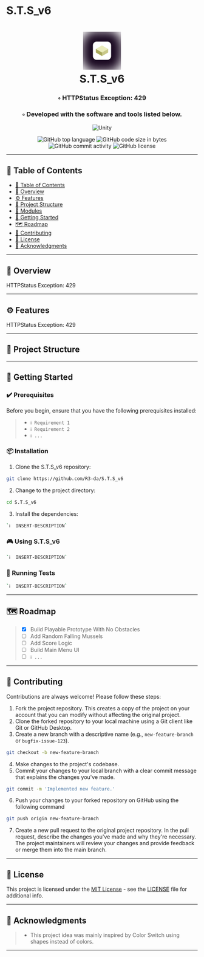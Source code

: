 # S.T.S_v6
<div align="center">
<h1 align="center">
<img src="./img/app_icon_wbg.webp" width="100" />
<br>S.T.S_v6
</h1>
<h3>◦ HTTPStatus Exception: 429</h3>
<h3>◦ Developed with the software and tools listed below.</h3>

<p align="center">
<img src="https://img.shields.io/badge/Unity-0467DF.svg?style&logo=Unity&logoColor=white" alt="Unity" />
</p>
<img src="https://img.shields.io/github/languages/top/R3-da/S.T.S_v6?style&color=5D6D7E" alt="GitHub top language" />
<img src="https://img.shields.io/github/languages/code-size/R3-da/S.T.S_v6?style&color=5D6D7E" alt="GitHub code size in bytes" />
<img src="https://img.shields.io/github/commit-activity/m/R3-da/S.T.S_v6?style&color=5D6D7E" alt="GitHub commit activity" />
<img src="https://img.shields.io/github/license/R3-da/S.T.S_v6?style&color=5D6D7E" alt="GitHub license" />
</div>

---

## 📒 Table of Contents
- [📒 Table of Contents](#-table-of-contents)
- [📍 Overview](#-overview)
- [⚙️ Features](#-features)
- [📂 Project Structure](#project-structure)
- [🧩 Modules](#modules)
- [🚀 Getting Started](#-getting-started)
- [🗺 Roadmap](#-roadmap)
- [🤝 Contributing](#-contributing)
- [📄 License](#-license)
- [👏 Acknowledgments](#-acknowledgments)

---


## 📍 Overview

HTTPStatus Exception: 429

---

## ⚙️ Features

HTTPStatus Exception: 429

---

## 📂 Project Structure




---


## 🚀 Getting Started

### ✔️ Prerequisites

Before you begin, ensure that you have the following prerequisites installed:
> - `ℹ️ Requirement 1`
> - `ℹ️ Requirement 2`
> - `ℹ️ ...`

### 📦 Installation

1. Clone the S.T.S_v6 repository:
```sh
git clone https://github.com/R3-da/S.T.S_v6
```

2. Change to the project directory:
```sh
cd S.T.S_v6
```

3. Install the dependencies:
```sh
`ℹ️  INSERT-DESCRIPTION`
```

### 🎮 Using S.T.S_v6

```sh
`ℹ️  INSERT-DESCRIPTION`
```

### 🧪 Running Tests
```sh
`ℹ️  INSERT-DESCRIPTION`
```

---


## 🗺 Roadmap

> - [X] Build Playable Prototype With No Obstacles
> - [ ] Add Random Falling Mussels
> - [ ] Add Score Logic
> - [ ] Build Main Menu UI
> - [ ] `ℹ️ ...`


---

## 🤝 Contributing

Contributions are always welcome! Please follow these steps:
1. Fork the project repository. This creates a copy of the project on your account that you can modify without affecting the original project.
2. Clone the forked repository to your local machine using a Git client like Git or GitHub Desktop.
3. Create a new branch with a descriptive name (e.g., `new-feature-branch` or `bugfix-issue-123`).
```sh
git checkout -b new-feature-branch
```
4. Make changes to the project's codebase.
5. Commit your changes to your local branch with a clear commit message that explains the changes you've made.
```sh
git commit -m 'Implemented new feature.'
```
6. Push your changes to your forked repository on GitHub using the following command
```sh
git push origin new-feature-branch
```
7. Create a new pull request to the original project repository. In the pull request, describe the changes you've made and why they're necessary.
The project maintainers will review your changes and provide feedback or merge them into the main branch.

---

## 📄 License

This project is licensed under the [MIT License](LICENSE) - see the [LICENSE](LICENSE) file for additional info.

---

## 👏 Acknowledgments

> - This project idea was mainly inspired by Color Switch using shapes instead of colors.

---
